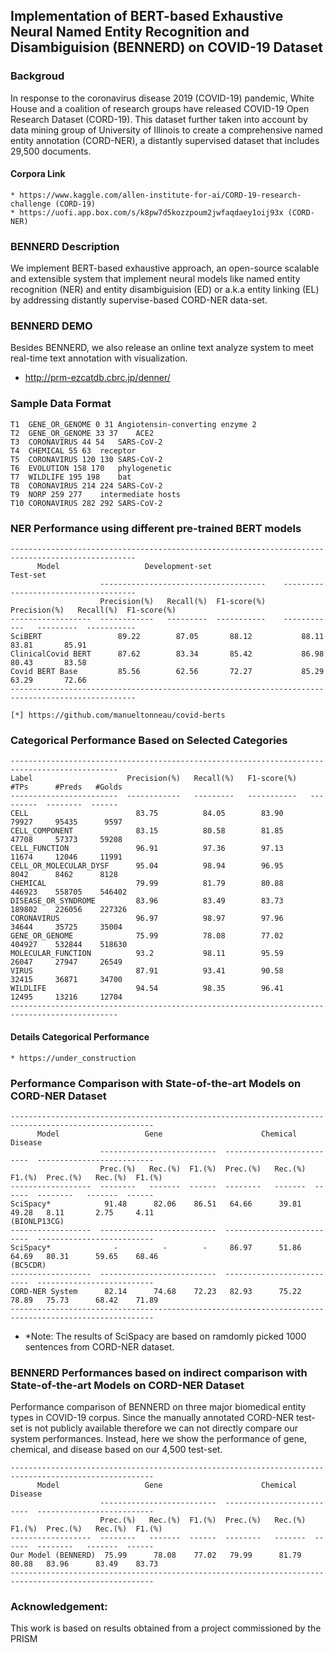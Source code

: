 ## Implementation of BERT-based Exhaustive Neural Named Entity Recognition and Disambiguision (BENNERD) on COVID-19 Dataset

### Backgroud
In response to the coronavirus disease 2019 (COVID-19) pandemic, White House and a coalition of 
research groups have released COVID-19 Open Research Dataset (CORD-19). This dataset further taken 
into account by data mining group of University of Illinois to create a comprehensive named entity 
annotation (CORD-NER), a distantly supervised dataset that includes 29,500 documents. 

#### Corpora Link
    * https://www.kaggle.com/allen-institute-for-ai/CORD-19-research-challenge (CORD-19)
    * https://uofi.app.box.com/s/k8pw7d5kozzpoum2jwfaqdaey1oij93x (CORD-NER)
 
### BENNERD Description
We implement BERT-based exhaustive approach, an open-source scalable and extensible system that implement 
neural models like named entity recognition (NER) and entity disambiguision (ED) or a.k.a entity linking (EL) by addressing  distantly supervise-based CORD-NER data-set.

### BENNERD DEMO
Besides BENNERD, we also release an online text analyze system to meet real-time text annotation with visualization. 
* http://prm-ezcatdb.cbrc.jp/denner/

### Sample Data Format
    T1	GENE_OR_GENOME 0 31	Angiotensin-converting enzyme 2
    T2	GENE_OR_GENOME 33 37	ACE2
    T3	CORONAVIRUS 44 54	SARS-CoV-2
    T4	CHEMICAL 55 63	receptor
    T5	CORONAVIRUS 120 130	SARS-CoV-2
    T6	EVOLUTION 158 170	phylogenetic
    T7	WILDLIFE 195 198	bat
    T8	CORONAVIRUS 214 224	SARS-CoV-2
    T9	NORP 259 277	intermediate hosts
    T10	CORONAVIRUS 282 292	SARS-CoV-2


### NER Performance using different pre-trained BERT models

    --------------------------------------------------------------------------------------------------
          Model                   Development-set                              Test-set
                        -------------------------------------    -------------------------------------       
                        Precision(%)   Recall(%)  F1-score(%)    Precision(%)   Recall(%)  F1-score(%)
    ------------------  ------------   ---------  -----------    ------------   ---------  -----------
    SciBERT                 89.22        87.05       88.12           88.11        83.81       85.91
    ClinicalCovid BERT      87.62        83.34       85.42           86.98        80.43       83.58
    Covid BERT Base         85.56        62.56       72.27           85.29        63.29       72.66
    --------------------------------------------------------------------------------------------------
    
    [*] https://github.com/manueltonneau/covid-berts

### Categorical Performance Based on Selected Categories

    ----------------------------------------------------------------------------------------------
    Label                     Precision(%)   Recall(%)   F1-score(%)     #TPs      #Preds   #Golds
    ------------------------  ------------   ---------   -----------   ---------  --------  ------
    CELL                        83.75          84.05        83.90        79927     95435      9597
    CELL_COMPONENT              83.15          80.58        81.85        47708     57373     59208
    CELL_FUNCTION               96.91          97.36        97.13        11674     12046     11991
    CELL_OR_MOLECULAR_DYSF      95.04          98.94        96.95         8042      8462      8128 
    CHEMICAL                    79.99          81.79        80.88       446923    558705    546402
    DISEASE_OR_SYNDROME         83.96          83.49        83.73       189802    226056    227326
    CORONAVIRUS                 96.97          98.97        97.96        34644     35725     35004
    GENE_OR_GENOME              75.99          78.08        77.02       404927    532844    518630
    MOLECULAR_FUNCTION          93.2           98.11        95.59        26047     27947     26549
    VIRUS                       87.91          93.41        90.58        32415     36871     34700
    WILDLIFE                    94.54          98.35        96.41        12495     13216     12704
    ----------------------------------------------------------------------------------------------

#### Details Categorical Performance
    * https://under_construction
  
### Performance Comparison with State-of-the-art Models on CORD-NER Dataset

    ------------------------------------------------------------------------------------------------------
          Model                   Gene                      Chemical                     Disease
                        --------------------------  --------------------------  --------------------------       
                        Prec.(%)   Rec.(%)  F1.(%)  Prec.(%)   Rec.(%)  F1.(%)  Prec.(%)   Rec.(%)  F1.(%)
    ------------------  --------   -------  ------  --------   -------  ------  --------   -------  ------
    SciSpacy*            91.48      82.06    86.51   64.66      39.81    49.28   8.11       2.75     4.11
    (BIONLP13CG)
    ------------------  --------------------------  --------------------------  --------------------------
    SciSpacy*              -          -        -     86.97      51.86    64.69   80.31      59.65    68.46
    (BC5CDR)
    ------------------  --------------------------  --------------------------  --------------------------
    CORD-NER System      82.14      74.68    72.23   82.93      75.22    78.89   75.73      68.42    71.89
    ------------------------------------------------------------------------------------------------------

- *Note: The results of SciSpacy are based on ramdomly picked 1000 sentences from CORD-NER dataset.

### BENNERD Performances based on indirect comparison with State-of-the-art Models on CORD-NER Dataset
Performance comparison of BENNERD on three major biomedical entity types in COVID-19 corpus. Since the manually annotated CORD-NER test-set is not publicly available therefore we can not directly compare our system performances. Instead, here we  show  the  performance  of gene, chemical, and disease based on our 4,500 test-set.

    ------------------------------------------------------------------------------------------------------
          Model                   Gene                      Chemical                     Disease
                        --------------------------  --------------------------  --------------------------       
                        Prec.(%)   Rec.(%)  F1.(%)  Prec.(%)   Rec.(%)  F1.(%)  Prec.(%)   Rec.(%)  F1.(%)
    ------------------  --------   -------  ------  --------   -------  ------  --------   -------  ------
    Our Model (BENNERD)  75.99      78.08    77.02   79.99      81.79    80.88   83.96      83.49    83.73
    ------------------------------------------------------------------------------------------------------
    
### Acknowledgement:

This work is based on results obtained from a project commissioned by the PRISM



